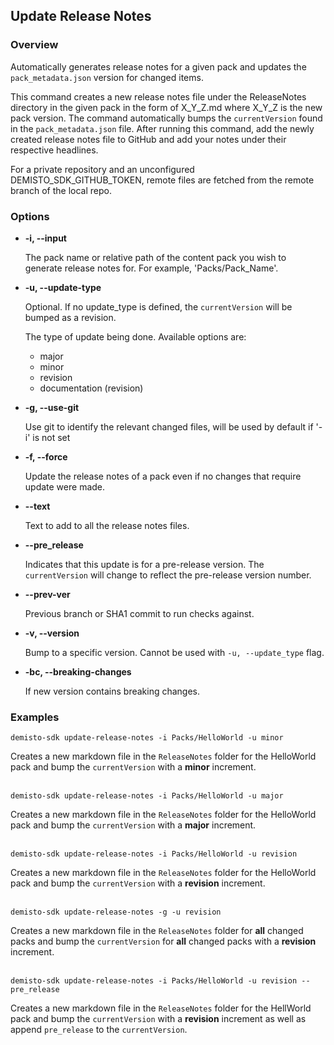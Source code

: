 ## Update Release Notes

### Overview

Automatically generates release notes for a given pack and updates the `pack_metadata.json` version for changed items.

This command creates a new release notes file under the ReleaseNotes directory in the given pack in the form of X_Y_Z.md where X_Y_Z is the new pack version. The command automatically bumps the `currentVersion` found in the `pack_metadata.json` file. After running this command, add the newly created release notes file to GitHub and add your notes under their respective headlines.

For a private repository and an unconfigured DEMISTO_SDK_GITHUB_TOKEN, remote files are fetched from the remote branch of the local repo.

### Options
* **-i, --input**

    The pack name or relative path of the content pack you wish to generate release notes for. For example, 'Packs/Pack_Name'.

* **-u, --update-type**

    Optional. If no update_type is defined, the `currentVersion` will be bumped as a revision.

    The type of update being done. Available options are:
    - major
    - minor
    - revision
    - documentation (revision)

* **-g, --use-git**

    Use git to identify the relevant changed files, will be used by default if '-i' is not set

* **-f, --force**

    Update the release notes of a pack even if no changes that require update were made.

* **--text**

    Text to add to all the release notes files.

* **--pre_release**

    Indicates that this update is for a pre-release version. The `currentVersion` will change to reflect the pre-release version number.

* **--prev-ver**

    Previous branch or SHA1 commit to run checks against.

* **-v, --version**

    Bump to a specific version. Cannot be used with `-u, --update_type` flag.

* **-bc, --breaking-changes**

    If new version contains breaking changes.


### Examples
```
demisto-sdk update-release-notes -i Packs/HelloWorld -u minor
```
Creates a new markdown file in the `ReleaseNotes` folder for the HelloWorld pack and bump the `currentVersion` with a **minor** increment.
<br/><br/>
```
demisto-sdk update-release-notes -i Packs/HelloWorld -u major
```
Creates a new markdown file in the `ReleaseNotes` folder for the HelloWorld pack and bump the `currentVersion` with a **major** increment.
<br/><br/>
```
demisto-sdk update-release-notes -i Packs/HelloWorld -u revision
```
Creates a new markdown file in the `ReleaseNotes` folder for the HelloWorld pack and bump the `currentVersion` with a **revision** increment.
<br/><br/>
```
demisto-sdk update-release-notes -g -u revision
```
Creates a new markdown file in the `ReleaseNotes` folder for **all** changed packs and bump the `currentVersion` for **all** changed packs with a **revision** increment.
<br/><br/>

```
demisto-sdk update-release-notes -i Packs/HelloWorld -u revision --pre_release
```
Creates a new markdown file in the `ReleaseNotes` folder for the HellWorld pack and bump the `currentVersion` with a **revision** increment as well as append `pre_release` to the `currentVersion`.
